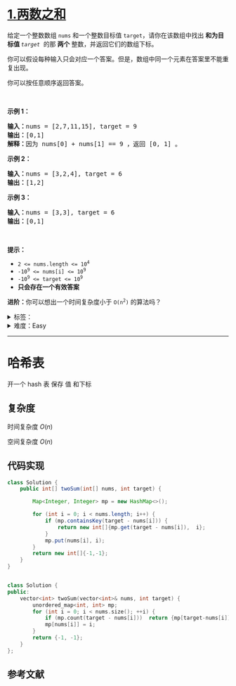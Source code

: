 # [1.两数之和](https://leetcode.cn/problems/two-sum/)

<p>给定一个整数数组 <code>nums</code>&nbsp;和一个整数目标值 <code>target</code>，请你在该数组中找出 <strong>和为目标值 </strong><em><code>target</code></em>&nbsp; 的那&nbsp;<strong>两个</strong>&nbsp;整数，并返回它们的数组下标。</p>

<p>你可以假设每种输入只会对应一个答案。但是，数组中同一个元素在答案里不能重复出现。</p>

<p>你可以按任意顺序返回答案。</p>

<p>&nbsp;</p>

<p><strong>示例 1：</strong></p>

<pre>
<strong>输入：</strong>nums = [2,7,11,15], target = 9
<strong>输出：</strong>[0,1]
<strong>解释：</strong>因为 nums[0] + nums[1] == 9 ，返回 [0, 1] 。
</pre>

<p><strong>示例 2：</strong></p>

<pre>
<strong>输入：</strong>nums = [3,2,4], target = 6
<strong>输出：</strong>[1,2]
</pre>

<p><strong>示例 3：</strong></p>

<pre>
<strong>输入：</strong>nums = [3,3], target = 6
<strong>输出：</strong>[0,1]
</pre>

<p>&nbsp;</p>

<p><strong>提示：</strong></p>

<ul>
	<li><code>2 &lt;= nums.length &lt;= 10<sup>4</sup></code></li>
	<li><code>-10<sup>9</sup> &lt;= nums[i] &lt;= 10<sup>9</sup></code></li>
	<li><code>-10<sup>9</sup> &lt;= target &lt;= 10<sup>9</sup></code></li>
	<li><strong>只会存在一个有效答案</strong></li>
</ul>

<p><strong>进阶：</strong>你可以想出一个时间复杂度小于 <code>O(n<sup>2</sup>)</code> 的算法吗？</p>

<details>
<summary>标签：</summary>
['数组', '哈希表']
</details>

<details>
<summary>难度：Easy</summary>
喜欢：14977
</details>

---

# 哈希表

开一个 hash 表 保存 值 和下标

## 复杂度

时间复杂度 $O(n)$

空间复杂度 $O(n)$

## 代码实现

```java []
class Solution {
    public int[] twoSum(int[] nums, int target) {

        Map<Integer, Integer> mp = new HashMap<>();

        for (int i = 0; i < nums.length; i++) {
            if (mp.containsKey(target - nums[i])) {
                return new int[]{mp.get(target - nums[i]),  i};
            }
            mp.put(nums[i], i);
        }
        return new int[]{-1,-1};
    }
}
```

```cpp []

class Solution {
public:
    vector<int> twoSum(vector<int>& nums, int target) {
        unordered_map<int, int> mp;
        for (int i = 0; i < nums.size(); ++i) {
            if (mp.count(target - nums[i]))  return {mp[target-nums[i]], i};
            mp[nums[i]] = i;
        }
        return {-1, -1};
    }
};
```

## 参考文献
